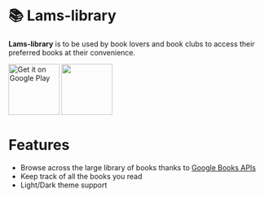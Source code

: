 # 📚 Lams-library
**Lams-library** is to be used by book lovers and book clubs to access their preferred books at their convenience.

<a href='https://play.google.com/store/apps/details?id=com.dhaval.bookland'><img height=100 alt='Get it on Google Play' src='https://play.google.com/intl/en_us/badges/images/generic/en_badge_web_generic.png'/></a>
<a href='https://f-droid.org/en/packages/com.dhaval.bookland/'><img src="https://fdroid.gitlab.io/artwork/badge/get-it-on.png" height="100"></a>

# Features
 - Browse across the large library of books thanks to [Google Books APIs](https://developers.google.com/books)
 - Keep track of all the books you read
 - Light/Dark theme support


